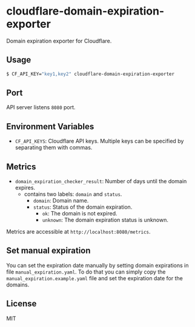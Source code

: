 # cloudflare-domain-expiration-exporter

Domain expiration exporter for Cloudflare.

## Usage

```bash
$ CF_API_KEY="key1,key2" cloudflare-domain-expiration-exporter
```

## Port

API server listens `8080` port.

## Environment Variables

- `CF_API_KEYS`: Cloudflare API keys. Multiple keys can be specified by separating them with commas.

## Metrics

- `domain_expiration_checker_result`: Number of days until the domain expires.
  - contains two labels: `domain` and `status`.
    - `domain`: Domain name.
    - `status`: Status of the domain expiration.
      - `ok`: The domain is not expired.
      - `unknown`: The domain expiration status is unknown.

Metrics are accessible at `http://localhost:8080/metrics`.

## Set manual expiration

You can set the expiration date manually by setting domain expirations in file `manual_expiration.yaml`.
To do that you can simply copy the `manual_expiration.example.yaml` file and set the expiration date for the domains.

## License

MIT
